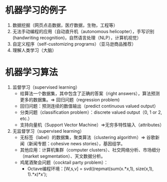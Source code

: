 # 机器学习的例子
1. 数据挖掘（网页点击数据，医疗数据，生物，工程等）  
2. 无法手动编程的应用（自动直升机（autonomous helicopter），手写识别(handwriting recognition)，自然语言处理（NLP），计算机视觉）  
3. 自定义程序（self-customizing programs）（亚马逊商品推荐）  
4. 理解人类学习（大脑）  
# 机器学习算法
1. 监督学习（supervised learning）  
   + 给算法一个数据集，其中包含了正确的答案（right answers），算法预测更多的数据集。=> 回归问题（regression problem)
   + 回归问题：预测连续的数值输出（predict continuous valued output）
   + 分类问题（classification problem）：discrete valued output（0, 1 or 2, etc.）
   + 支持向量机（Support Vector Machine）=>无穷多特性输入（attributes）
2. 无监督学习（supervised learning）
   + 无标签（label）的数据集，聚类算法（clustering algorithm）=> 谷歌新闻（新闻专题：cohesive news stories），基因组学。
   + 其他应用：计算机集群（computer clusters）、社交网络分析、市场细分（market segmentation）、天文数据分析。
   + 鸡尾酒聚会问题（cocktail party problem）：
      + Octave编程环境：[W,s,v] = svd((repmat(sum(x.*x,1), size(x,1), 1).*x)*x');
